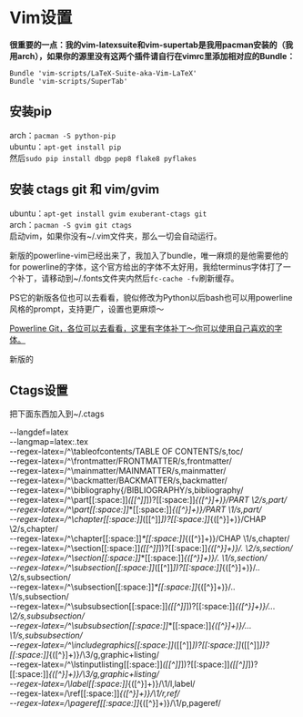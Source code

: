Vim设置
=======
**很重要的一点：我的vim-latexsuite和vim-supertab是我用pacman安装的（我用arch），如果你的源里没有这两个插件请自行在vimrc里添加相对应的Bundle：**    
```
Bundle 'vim-scripts/LaTeX-Suite-aka-Vim-LaTeX'    
Bundle 'vim-scripts/SuperTab'
```

安装pip   
-------
arch：```pacman -S python-pip```   
ubuntu：```apt-get install pip```    
然后```sudo pip install dbgp pep8 flake8 pyflakes```    

安装 ctags git 和 vim/gvim
--------------------------
ubuntu：```apt-get install gvim exuberant-ctags git```   
arch：```pacman -S gvim git ctags```   
启动vim，如果你没有~/.vim文件夹，那么一切会自动运行。   

新版的powerline-vim已经出来了，我加入了bundle，唯一麻烦的是他需要他的for powerline的字体，这个官方给出的字体不太好用，我给terminus字体打了一个补丁，请移动到~/.fonts文件夹内然后`fc-cache -fv`刷新缓存。    

PS它的新版各位也可以去看看，貌似修改为Python以后bash也可以用powerline风格的prompt，支持更广，设置也更麻烦～   

[Powerline Git，各位可以去看看，这里有字体补丁～你可以使用自己喜欢的字体。](https://github.com/Lokaltog/powerline)

新版的

Ctags设置
---------
把下面东西加入到~/.ctags   

--langdef=latex   
--langmap=latex:.tex   
--regex-latex=/^\\tableofcontents/TABLE OF CONTENTS/s,toc/   
--regex-latex=/^\\frontmatter/FRONTMATTER/s,frontmatter/   
--regex-latex=/^\\mainmatter/MAINMATTER/s,mainmatter/   
--regex-latex=/^\\backmatter/BACKMATTER/s,backmatter/   
--regex-latex=/^\\bibliography\{/BIBLIOGRAPHY/s,bibliography/   
--regex-latex=/^\\part[[:space:]]*(\[[^]]*\])?[[:space:]]*\{([^}]+)\}/PART \2/s,part/   
--regex-latex=/^\\part[[:space:]]*\*[[:space:]]*\{([^}]+)\}/PART \1/s,part/   
--regex-latex=/^\\chapter[[:space:]]*(\[[^]]*\])?[[:space:]]*\{([^}]+)\}/CHAP \2/s,chapter/   
--regex-latex=/^\\chapter[[:space:]]*\*[[:space:]]*\{([^}]+)\}/CHAP \1/s,chapter/   
--regex-latex=/^\\section[[:space:]]*(\[[^]]*\])?[[:space:]]*\{([^}]+)\}/\. \2/s,section/   
--regex-latex=/^\\section[[:space:]]*\*[[:space:]]*\{([^}]+)\}/\. \1/s,section/   
--regex-latex=/^\\subsection[[:space:]]*(\[[^]]*\])?[[:space:]]*\{([^}]+)\}/\.\. \2/s,subsection/   
--regex-latex=/^\\subsection[[:space:]]*\*[[:space:]]*\{([^}]+)\}/\.\. \1/s,subsection/   
--regex-latex=/^\\subsubsection[[:space:]]*(\[[^]]*\])?[[:space:]]*\{([^}]+)\}/\.\.\. \2/s,subsubsection/   
--regex-latex=/^\\subsubsection[[:space:]]*\*[[:space:]]*\{([^}]+)\}/\.\.\. \1/s,subsubsection/   
--regex-latex=/^\\includegraphics[[:space:]]*(\[[^]]*\])?[[:space:]]*(\[[^]]*\])?[[:space:]]*\{([^}]+)\}/\3/g,graphic+listing/   
--regex-latex=/^\\lstinputlisting[[:space:]]*(\[[^]]*\])?[[:space:]]*(\[[^]]*\])?[[:space:]]*\{([^}]+)\}/\3/g,graphic+listing/   
--regex-latex=/\\label[[:space:]]*\{([^}]+)\}/\1/l,label/   
--regex-latex=/\\ref[[:space:]]*\{([^}]+)\}/\1/r,ref/   
--regex-latex=/\\pageref[[:space:]]*\{([^}]+)\}/\1/p,pageref/
